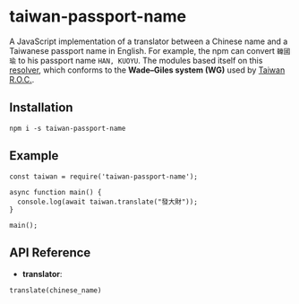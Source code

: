 # taiwan-passport-name
A JavaScript implementation of a translator between a Chinese name and a Taiwanese passport name in English. For example, the npm can convert `韓國瑜` to his passport name `HAN, KUOYU`. The modules based itself on this [resolver](http://www.englishname.org/), which conforms to the **Wade–Giles system (WG)** used by [Taiwan R.O.C.](https://en.wikipedia.org/wiki/Taiwan).

## Installation
```
npm i -s taiwan-passport-name
```
## Example
```
const taiwan = require('taiwan-passport-name');

async function main() {
  console.log(await taiwan.translate("發大財"));
}

main();
```
## API Reference
- **translator**:
```
translate(chinese_name)
```